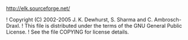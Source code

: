 http://elk.sourceforge.net/

! Copyright (C) 2002-2005 J. K. Dewhurst, S. Sharma and C. Ambrosch-Draxl.
! This file is distributed under the terms of the GNU General Public License.
! See the file COPYING for license details.